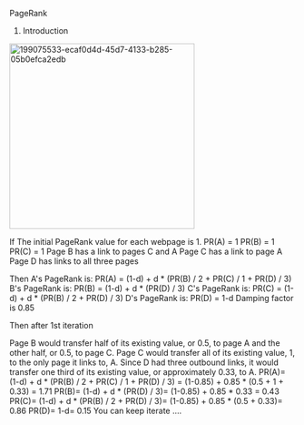 PageRank


1. Introduction




<img width="326" alt="199075533-ecaf0d4d-45d7-4133-b285-05b0efca2edb" src="https://user-images.githubusercontent.com/68774929/199285933-9cbb8fe5-ef22-49e6-870a-07228251b4b0.png">






If The initial PageRank value for each webpage is 1.
PR(A) = 1
PR(B) = 1
PR(C) = 1
Page B has a link to pages C and A
Page C has a link to page A
Page D has links to all three pages

Then
A's PageRank is: PR(A) = (1-d) + d * (PR(B) / 2 + PR(C) / 1 + PR(D) / 3)
B's PageRank is: PR(B) = (1-d) + d * (PR(D) / 3)
C's PageRank is: PR(C) = (1-d) + d * (PR(B) / 2 + PR(D) / 3)
D's PageRank is: PR(D) = 1-d
Damping factor is 0.85

Then after 1st iteration

Page B would transfer half of its existing value, or 0.5, to page A and the other half, or 0.5, to page C.
Page C would transfer all of its existing value, 1, to the only page it links to, A.
Since D had three outbound links, it would transfer one third of its existing value, or approximately 0.33, to A.
PR(A)= (1-d) + d * (PR(B) / 2 + PR(C) / 1 + PR(D) / 3) = (1-0.85) + 0.85 * (0.5 + 1 + 0.33) = 1.71
PR(B)= (1-d) + d * (PR(D) / 3)= (1-0.85) + 0.85 * 0.33 = 0.43
PR(C)= (1-d) + d * (PR(B) / 2 + PR(D) / 3)= (1-0.85) + 0.85 * (0.5 + 0.33)= 0.86
PR(D)= 1-d= 0.15
You can keep iterate
....
